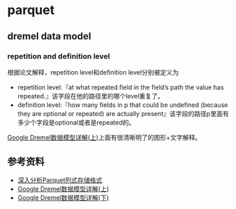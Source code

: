 # parquet

## dremel data model

### repetition and definition level
根据论文解释，repetition level和definition level分别被定义为
- repetition level:『at what repeated field in the field’s path the value has repeated.』该字段在他的路径里的哪个level重复了。
- definition level:『how many fields in p that could be undefined (because they are optional or repeated) are actually present』该字段的路径p里面有多少个字段是optional或者是repeated的。

[Google Dremel数据模型详解(上)](https://blog.csdn.net/dc_726/article/details/41627613)上面有很清晰明了的图形+文字解释。

## 参考资料
- [深入分析Parquet列式存储格式](https://my.oschina.net/u/2306127/blog/665432)
- [Google Dremel数据模型详解(上)](https://blog.csdn.net/dc_726/article/details/41627613)
- [Google Dremel数据模型详解(下)](https://blog.csdn.net/dc_726/article/details/41777619)